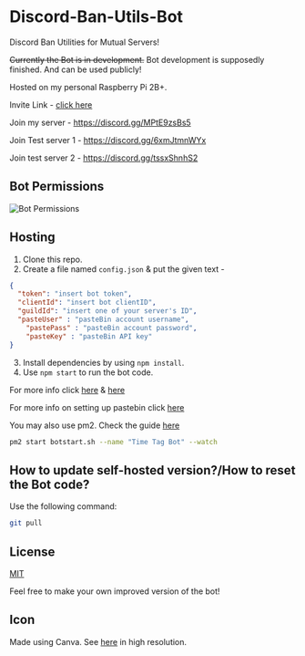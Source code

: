 # Discord-Ban-Utils-Bot
Discord Ban Utilities for Mutual Servers!

~~Currently the Bot is in development.~~ Bot development is supposedly finished. And can be used publicly!

Hosted on my personal Raspberry Pi 2B+.

Invite Link - [click here](https://discord.com/api/oauth2/authorize?client_id=897454611370213436&permissions=277562263718&scope=bot%20applications.commands)

Join my server - https://discord.gg/MPtE9zsBs5

Join Test server 1 - https://discord.gg/6xmJtmnWYx

Join test server 2 - https://discord.gg/tssxShnhS2

## Bot Permissions

![Bot Permissions](https://i.imgur.com/vth293y.png)

## Hosting

1. Clone this repo.
2. Create a file named `config.json` & put the given text -

```json
{
  "token": "insert bot token",
  "clientId": "insert bot clientID",
  "guildId": "insert one of your server's ID",
  "pasteUser" : "pasteBin account username",
	"pastePass" : "pasteBin account password",
	"pasteKey" : "pasteBin API key"
}
```

3. Install dependencies by using `npm install`.
4. Use `npm start` to run the bot code.

For more info click [here](https://discordjs.guide/preparations/setting-up-a-bot-application.html#creating-your-bot) & [here](https://discordjs.guide/creating-your-bot/)

For more info on setting up pastebin click [here](https://github.com/Hydrothermal/better-pastebin)

You may also use pm2. Check the guide [here](https://discordjs.guide/improving-dev-environment/pm2.html)

```bash
pm2 start botstart.sh --name "Time Tag Bot" --watch
```

## How to update self-hosted version?/How to reset the Bot code?

Use the following command:

```bash
git pull
```

## License

[MIT](./LICENSE)

Feel free to make your own improved version of the bot!

## Icon

Made using Canva.
See [here](https://www.canva.com/design/DAEsnh6KHfM/DTA-pMkWSqigGIgLA9Y39w/view?utm_content=DAEsnh6KHfM&utm_campaign=designshare&utm_medium=link&utm_source=publishsharelink) in high resolution.
